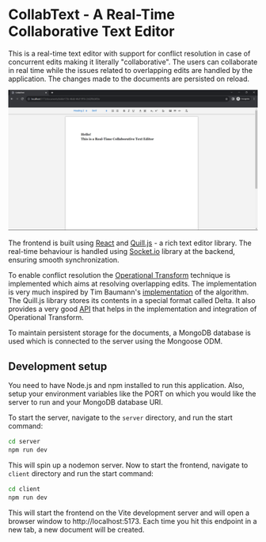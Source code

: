 # CollabText - A Real-Time Collaborative Text Editor

This is a real-time text editor with support for conflict resolution in case of concurrent edits making it literally "collaborative".
The users can collaborate in real time while the issues related to overlapping edits are handled by the application. The changes made to the documents are persisted on reload.

![Alt text](image.png)

The frontend is built using [React](https://react.dev/) and [Quill.js](https://quilljs.com/) - a rich text editor library. The real-time behaviour is handled using [Socket.io](https://socket.io/) library at the backend, ensuring smooth synchronization.

To enable conflict resolution the [Operational Transform](https://en.wikipedia.org/wiki/Operational_transformation) technique is implemented which aims at resolving overlapping edits. The implementation is very much inspired by Tim Baumann's [implementation](https://github.com/Operational-Transformation/ot.js/) of the algorithm.
The Quill.js library stores its contents in a special format called Delta. It also provides a very good [API](https://github.com/quilljs/delta/#operational-transform) that helps in the implementation and integration of Operational Transform.

To maintain persistent storage for the documents, a MongoDB database is used which is connected to the server using the Mongoose ODM.

## Development setup

You need to have Node.js and npm installed to run this application. Also, setup your environment variables like the PORT on which you would like the server to run and your MongoDB database URI.

To start the server, navigate to the `server` directory, and run the start command:

```sh
cd server
npm run dev
```

This will spin up a nodemon server. Now to start the frontend, navigate to `client` directory and run the start command:

```sh
cd client
npm run dev
```

This will start the frontend on the Vite development server and will open a browser window to http://localhost:5173. 
Each time you hit this endpoint in a new tab, a new document will be created. 
